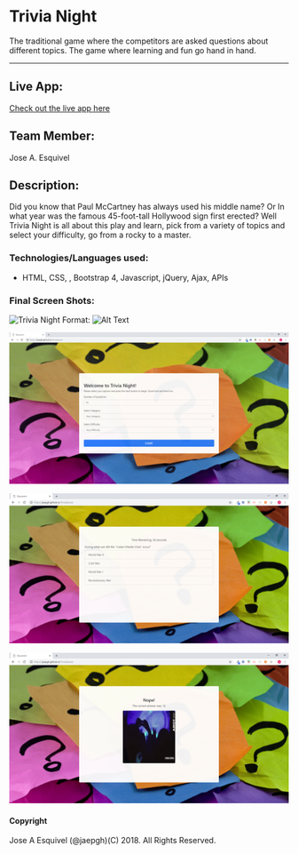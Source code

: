 # Trivia Night
 The traditional game where the competitors are asked questions about different topics. The game where learning and fun go hand in hand.
 
 ---

## Live App:

[Check out the live app here](https://jaepgh.github.io/TriviaGame/)

## Team Member:

Jose A. Esquivel

## Description:
Did you know that Paul McCartney has always used his middle name? Or In what year was the famous 45-foot-tall Hollywood sign first erected? Well Trivia Night is all about this play and learn, pick from a variety of topics and select your difficulty, go from a rocky to a master. 

### Technologies/Languages used:

- HTML, CSS, , Bootstrap 4, Javascript, jQuery, Ajax, APIs

### Final Screen Shots:

![Trivia Night](/images/logo.png)
Format: ![Alt Text](url)

<p align="center">
  <img src="https://github.com/jaepgh/TriviaGame/blob/master/assets/images/main-page.png" alt="Trivia Night"/>
</p>

<p align="center">
  <img src="https://github.com/jaepgh/TriviaGame/blob/master/assets/images/game-page.png" alt="Trivia Night"/>
</p>

<p align="center">
  <img src="https://github.com/jaepgh/TriviaGame/blob/master/assets/images/result-page.png" alt="Trivia Night"/>
</p>



#### Copyright

Jose A Esquivel (@jaepgh)(C) 2018. All Rights Reserved.
